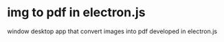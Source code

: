 # img to pdf in electron.js
 window desktop app that convert images into pdf developed in electron.js 

